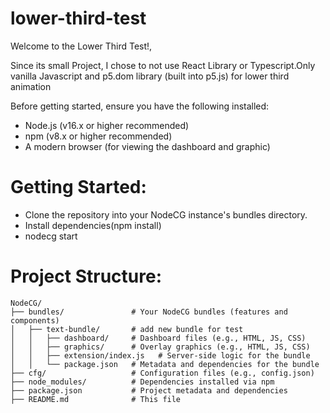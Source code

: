 # lower-third-test

Welcome to the Lower Third Test!,

Since its small Project, I chose to not use React Library or Typescript.Only vanilla Javascript and p5.dom library (built into p5.js) for lower third animation 

Before getting started, ensure you have the following installed:

* Node.js (v16.x or higher recommended)
* npm (v8.x or higher recommended)
* A modern browser (for viewing the dashboard and graphic)

# Getting Started:

* Clone the repository into your NodeCG instance's bundles directory.
* Install dependencies(npm install)
* nodecg start

# Project Structure:
```plaintext
NodeCG/
├── bundles/               # Your NodeCG bundles (features and components)
│   ├── text-bundle/       # add new bundle for test
│   │   ├── dashboard/     # Dashboard files (e.g., HTML, JS, CSS)
│   │   ├── graphics/      # Overlay graphics (e.g., HTML, JS, CSS)
│   │   ├── extension/index.js   # Server-side logic for the bundle
│   │   └── package.json   # Metadata and dependencies for the bundle
├── cfg/                   # Configuration files (e.g., config.json)
├── node_modules/          # Dependencies installed via npm
├── package.json           # Project metadata and dependencies
├── README.md              # This file




